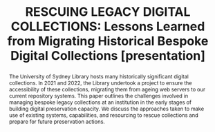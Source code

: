 ---
abstract: The University of Sydney Library hosts many historically significant digital
  collections. In 2021 and 2022, the Library undertook a project to ensure the accessibility
  of these collections, migrating them from ageing web servers to our current repository
  systems. This paper outlines the challenges involved in managing bespoke legacy
  collections at an institution in the early stages of building digital preservation
  capacity. We discuss the approaches taken to make use of existing systems, capabilities,
  and resourcing to rescue collections and prepare for future preservation actions.
creators:
- Maloney, Kayla
- McAlpine, Katrina
- Stanton, Jennifer
date: null
document_url: https://www.ideals.illinois.edu/items/128848/bitstreams/430290/data.pdf
grand_parent: iPRES
institutions: []
keywords:
- digital humanities
- legacy digital content
- data curation
- sustainability
- digital preservation
landing_page_url: https://hdl.handle.net/2142/121654
language: eng
layout: publication
license: CC-BY 4.0 International
notes_url: null
parent: iPRES 2023
presentation_url: null
publication_type: presentation
size: null
source_name: iPRES
title: 'RESCUING LEGACY DIGITAL COLLECTIONS: Lessons Learned from Migrating Historical
  Bespoke Digital Collections [presentation]'
year: 2023
---